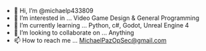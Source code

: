 - 👋 Hi, I’m @michaelp433809
- 👀 I’m interested in ... Video Game Design & General Programming
- 🌱 I’m currently learning ... Python, c#, Godot, Unreal Engine 4
- 💞️ I’m looking to collaborate on ... Anything
- 📫 How to reach me ... MichaelPazOpSec@gmail.com
